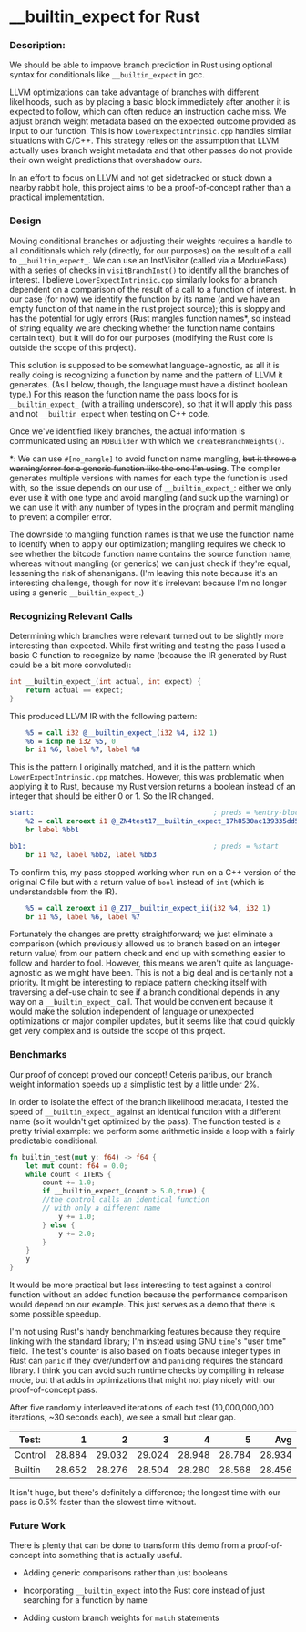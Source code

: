 # \_\_builtin\_expect for Rust


### Description:

We should be able to improve branch prediction in Rust using optional syntax for conditionals like `__builtin_expect` in gcc. 

LLVM optimizations can take advantage of branches with different likelihoods, such as by placing a basic block immediately after another it is expected to follow, which can often reduce an instruction cache miss. 
We adjust branch weight metadata based on the expected outcome provided as input to our function.
This is how `LowerExpectIntrinsic.cpp` handles similar situations with C/C++. This strategy relies on the assumption that LLVM actually uses branch weight metadata and that other passes do not provide their own weight predictions that overshadow ours.

In an effort to focus on LLVM and not get sidetracked or stuck down a nearby rabbit hole, this project aims to be a proof-of-concept rather than a practical implementation. 

### Design

Moving conditional branches or adjusting their weights requires a handle to all conditionals which rely (directly, for our purposes) on the result of a call to `__builtin_expect_`. 
We can use an InstVisitor (called via a ModulePass) with a series of checks in `visitBranchInst()` to identify all the branches of interest.
I believe `LowerExpectIntrinsic.cpp` similarly looks for a branch dependent on a comparison of the result of a call to a function of interest. 
In our case (for now) we identify the function by its name (and we have an empty function of that name in the rust project source); this is sloppy and has the potential for ugly errors (Rust mangles function names\*, so instead of string equality we are checking whether the function name contains certain text), but it will do for our purposes (modifying the Rust core is outside the scope of this project).

This solution is supposed to be somewhat language-agnostic, as all it is really doing is recognizing a function by name and the pattern of LLVM it generates. (As I below, though, the language must have a distinct boolean type.) For this reason the function name the pass looks for is `__builtin_expect_` (with a trailing underscore), so that it will apply this pass and not `__builtin_expect` when testing on C++ code.

Once we've identified likely branches, the actual information is communicated using an `MDBuilder` with which we `createBranchWeights()`. 

\*: We can use `#[no_mangle]` to avoid function name mangling, ~~but it throws a warning/error for a generic function like the one I'm using~~. The compiler generates multiple versions with names for each type the function is used with, so the issue depends on our use of `__builtin_expect_`: either we only ever use it with one type and avoid mangling (and suck up the warning) or we can use it with any number of types in the program and permit mangling to prevent a compiler error.

The downside to mangling function names is that we use the function name to identify when to apply our optimization; mangling requires we check to see whether the bitcode function name contains the source function name, whereas without mangling (or generics) we can just check if they're equal, lessening the risk of shenanigans.
(I'm leaving this note because it's an interesting challenge, though for now it's irrelevant because I'm no longer using a generic `__builtin_expect_`.)


### Recognizing Relevant Calls

Determining which branches were relevant turned out to be slightly more interesting than expected. While first writing and testing the pass I used a basic C function to recognize by name (because the IR generated by Rust could be a bit more convoluted):
```C
int __builtin_expect_(int actual, int expect) {
    return actual == expect;
}
```
This produced LLVM IR with the following pattern:
```LLVM
    %5 = call i32 @__builtin_expect_(i32 %4, i32 1)
    %6 = icmp ne i32 %5, 0
    br i1 %6, label %7, label %8
```
This is the pattern I originally matched, and it is the pattern which `LowerExpectIntrinsic.cpp` matches. However, this was problematic when applying it to Rust, because my Rust version returns a boolean instead of an integer that should be either 0 or 1. So the IR changed.
```LLVM
start:                                            ; preds = %entry-block
    %2 = call zeroext i1 @_ZN4test17__builtin_expect_17h8530ac139335dd58E(i32 %0, i32 2)
    br label %bb1

bb1:                                              ; preds = %start
    br i1 %2, label %bb2, label %bb3
```
To confirm this, my pass stopped working when run on a C++ version of the original C file but with a return value of `bool` instead of `int` (which is understandable from the IR).
```LLVM
    %5 = call zeroext i1 @_Z17__builtin_expect_ii(i32 %4, i32 1)
    br i1 %5, label %6, label %7

```
Fortunately the changes are pretty straightforward; we just eliminate a comparison (which previously allowed us to branch based on an integer return value) from our pattern check and end up with something easier to follow and harder to fool. However, this means we aren't quite as language-agnostic as we might have been. This is not a big deal and is certainly not a priority. 
It might be interesting to replace pattern checking itself with traversing a def-use chain to see if a branch conditional depends in any way on a `__builtin_expect_` call. 
That would be convenient because it would make the solution independent of language or unexpected optimizations or major compiler updates, but it seems like that could quickly get very complex and is outside the scope of this project.

### Benchmarks

Our proof of concept proved our concept! Ceteris paribus, our branch weight information speeds up a simplistic test by a little under 2%. 

In order to isolate the effect of the branch likelihood metadata, I tested the speed of `__builtin_expect_` against an identical function with a different name (so it wouldn't get optimized by the pass).
The function tested is a pretty trivial example: we perform some arithmetic inside a loop with a fairly predictable conditional.
```Rust
fn builtin_test(mut y: f64) -> f64 {
    let mut count: f64 = 0.0;
    while count < ITERS {
        count += 1.0;
        if __builtin_expect_(count > 5.0,true) {
        //the control calls an identical function 
        // with only a different name
            y += 1.0;
        } else {
            y += 2.0;
        }
    }
    y
}
```

It would be more practical but less interesting to test against a control function without an added function because the performance comparison would depend on our example. This just serves as a demo that there is some possible speedup.

I'm not using Rust's handy benchmarking features because they require linking with the standard library; I'm instead using GNU `time`'s "user time" field. The test's counter is also based on floats because integer types in Rust can `panic` if they over/underflow and `panic`ing requires the standard library. I think you can avoid such runtime checks by compiling in release mode, but that adds in optimizations that might not play nicely with our proof-of-concept pass.

After five randomly interleaved iterations of each test (10,000,000,000 iterations, ~30 seconds each), we see a small but clear gap. 

| Test:     |   1   |   2   |   3   |   4   |   5   |   Avg |
| --------- |------:|------:|------:|------:|------:|------:|
| Control   |28.884 |29.032 |29.024 |28.948 |28.784 |28.934 |
| Builtin   |28.652 |28.276 |28.504 |28.280 |28.568 |28.456 |

It isn't huge, but there's definitely a difference; the longest time with our pass is 0.5% faster than the slowest time without. 


### Future Work

There is plenty that can be done to transform this demo from a proof-of-concept into something that is actually useful. 

* Adding generic comparisons rather than just booleans

* Incorporating `__builtin_expect` into the Rust core instead of just searching for a function by name

* Adding custom branch weights for `match` statements

